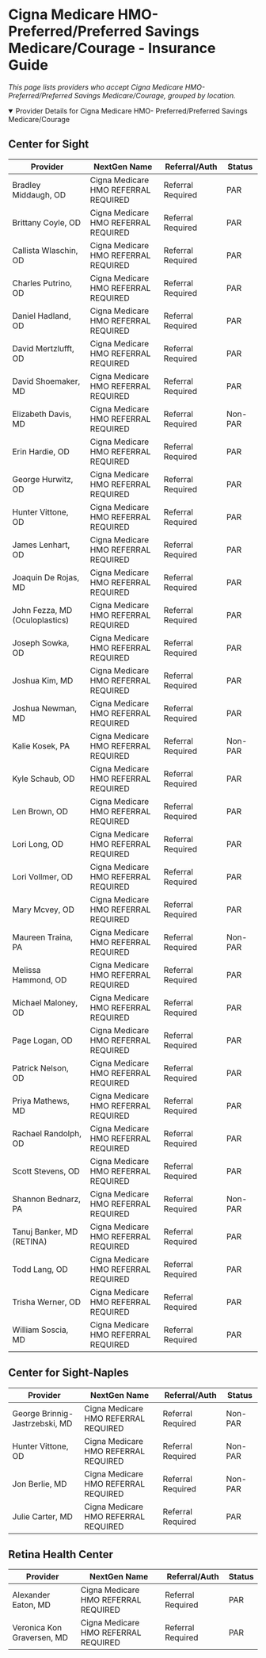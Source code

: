 # Cigna Medicare HMO- Preferred/Preferred Savings Medicare/Courage - Insurance Guide

*This page lists providers who accept Cigna Medicare HMO- Preferred/Preferred Savings Medicare/Courage, grouped by location.*

<details open><summary>Provider Details for Cigna Medicare HMO- Preferred/Preferred Savings Medicare/Courage</summary>

## Center for Sight

| Provider | NextGen Name | Referral/Auth | Status |
|----------|-------------|--------------|--------|
| Bradley Middaugh, OD | Cigna Medicare HMO REFERRAL REQUIRED | Referral Required | PAR |
| Brittany Coyle, OD | Cigna Medicare HMO REFERRAL REQUIRED | Referral Required | PAR |
| Callista Wlaschin, OD | Cigna Medicare HMO REFERRAL REQUIRED | Referral Required | PAR |
| Charles Putrino, OD | Cigna Medicare HMO REFERRAL REQUIRED | Referral Required | PAR |
| Daniel Hadland, OD | Cigna Medicare HMO REFERRAL REQUIRED | Referral Required | PAR |
| David Mertzlufft, OD | Cigna Medicare HMO REFERRAL REQUIRED | Referral Required | PAR |
| David Shoemaker, MD | Cigna Medicare HMO REFERRAL REQUIRED | Referral Required | PAR |
| Elizabeth Davis, MD | Cigna Medicare HMO REFERRAL REQUIRED | Referral Required | Non-PAR |
| Erin Hardie, OD | Cigna Medicare HMO REFERRAL REQUIRED | Referral Required | PAR |
| George Hurwitz, OD | Cigna Medicare HMO REFERRAL REQUIRED | Referral Required | PAR |
| Hunter Vittone, OD | Cigna Medicare HMO REFERRAL REQUIRED | Referral Required | PAR |
| James Lenhart, OD | Cigna Medicare HMO REFERRAL REQUIRED | Referral Required | PAR |
| Joaquin De Rojas, MD | Cigna Medicare HMO REFERRAL REQUIRED | Referral Required | PAR |
| John Fezza, MD (Oculoplastics) | Cigna Medicare HMO REFERRAL REQUIRED | Referral Required | PAR |
| Joseph Sowka, OD | Cigna Medicare HMO REFERRAL REQUIRED | Referral Required | PAR |
| Joshua Kim, MD | Cigna Medicare HMO REFERRAL REQUIRED | Referral Required | PAR |
| Joshua Newman, MD | Cigna Medicare HMO REFERRAL REQUIRED | Referral Required | PAR |
| Kalie Kosek, PA | Cigna Medicare HMO REFERRAL REQUIRED | Referral Required | Non-PAR |
| Kyle Schaub, OD | Cigna Medicare HMO REFERRAL REQUIRED | Referral Required | PAR |
| Len Brown, OD | Cigna Medicare HMO REFERRAL REQUIRED | Referral Required | PAR |
| Lori Long, OD | Cigna Medicare HMO REFERRAL REQUIRED | Referral Required | PAR |
| Lori Vollmer, OD | Cigna Medicare HMO REFERRAL REQUIRED | Referral Required | PAR |
| Mary Mcvey, OD | Cigna Medicare HMO REFERRAL REQUIRED | Referral Required | PAR |
| Maureen Traina, PA | Cigna Medicare HMO REFERRAL REQUIRED | Referral Required | Non-PAR |
| Melissa Hammond, OD | Cigna Medicare HMO REFERRAL REQUIRED | Referral Required | PAR |
| Michael Maloney, OD | Cigna Medicare HMO REFERRAL REQUIRED | Referral Required | PAR |
| Page Logan, OD | Cigna Medicare HMO REFERRAL REQUIRED | Referral Required | PAR |
| Patrick Nelson, OD | Cigna Medicare HMO REFERRAL REQUIRED | Referral Required | PAR |
| Priya Mathews, MD | Cigna Medicare HMO REFERRAL REQUIRED | Referral Required | PAR |
| Rachael Randolph, OD | Cigna Medicare HMO REFERRAL REQUIRED | Referral Required | PAR |
| Scott Stevens, OD | Cigna Medicare HMO REFERRAL REQUIRED | Referral Required | PAR |
| Shannon Bednarz, PA | Cigna Medicare HMO REFERRAL REQUIRED | Referral Required | Non-PAR |
| Tanuj Banker, MD (RETINA) | Cigna Medicare HMO REFERRAL REQUIRED | Referral Required | PAR |
| Todd Lang, OD | Cigna Medicare HMO REFERRAL REQUIRED | Referral Required | PAR |
| Trisha Werner, OD | Cigna Medicare HMO REFERRAL REQUIRED | Referral Required | PAR |
| William Soscia, MD | Cigna Medicare HMO REFERRAL REQUIRED | Referral Required | PAR |

## Center for Sight-Naples

| Provider | NextGen Name | Referral/Auth | Status |
|----------|-------------|--------------|--------|
| George Brinnig-Jastrzebski, MD | Cigna Medicare HMO REFERRAL REQUIRED | Referral Required | Non-PAR |
| Hunter Vittone, OD | Cigna Medicare HMO REFERRAL REQUIRED | Referral Required | Non-PAR |
| Jon Berlie, MD | Cigna Medicare HMO REFERRAL REQUIRED | Referral Required | Non-PAR |
| Julie Carter, MD | Cigna Medicare HMO REFERRAL REQUIRED | Referral Required | PAR |

## Retina Health Center

| Provider | NextGen Name | Referral/Auth | Status |
|----------|-------------|--------------|--------|
| Alexander Eaton, MD | Cigna Medicare HMO REFERRAL REQUIRED | Referral Required | PAR |
| Veronica Kon Graversen, MD | Cigna Medicare HMO REFERRAL REQUIRED | Referral Required | PAR |

</details>

